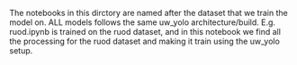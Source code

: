 The notebooks in this dirctory are named after the dataset that we train the model on. ALL models follows the same uw_yolo architecture/build.
E.g. ruod.ipynb is trained on the ruod dataset, and in this notebook we find all the processing for the ruod dataset and making it train using the uw_yolo setup.
